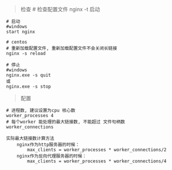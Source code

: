 > 检查
    # 检查配置文件
    nginx -t
> 启动
> 
    # 启动
    #windows
    start nginx

    # centos
    # 重新加载配置文件, 重新加载配置文件不会关闭长链接
    nginx -s reload
    
    # 停止
    #windows
    nginx.exe -s quit 
    或
    nginx.exe -s stop

    

> 配置
    
    # 进程数, 建议设置为cpu 核心数
    worker_processes 4
    # 每个worker 能处理的最大链接数, 不能超过 文件句柄数
    worker_connections

    实际最大链接数计算方法
        nginx作为http服务器的时候：
            max_clients = worker_processes * worker_connections/2
        nginx作为反向代理服务器的时候：
            max_clients = worker_processes * worker_connections/4